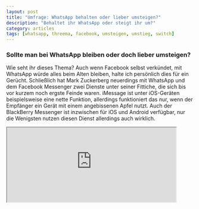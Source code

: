 ```yaml
---
layout: post
title: "Umfrage: WhatsApp behalten oder lieber umsteigen?"
description: "Behaltet ihr WhatsApp oder steigt ihr um?"
category: articles
tags: [whatsapp, threema, facebook, umsteigen, umstieg, switch]
---
```

### Sollte man bei WhatsApp bleiben oder doch lieber umsteigen?
Wie seht ihr dieses Thema? Auch wenn Facebook selbst verkündet, mit WhatsApp würde alles beim Alten bleiben, halte ich persönlich dies für ein Gerücht. Schließlich hat Mark Zuckerberg neuerdings mit WhatsApp und dem Facebook Messenger zwei Dienste unter seiner Fittiche, die sich bis vor kurzem noch ergste Feinde waren. iMessage ist unter iOS-Geräten beispielsweise eine nette Funktion, allerdings funktioniert das nur, wenn der Empfänger ein Gerät mit einem angebissenen Apfel nutzt. Auch der BlackBerry Messenger ist inzwischen für iOS und Android verfügbar, nur die Wenigsten nutzen diesen Dienst allerdings auch wirklich.
<br>
<iframe src="http://yanniksweb.polldaddy.com/s/whatsapp-den-rücken-kehren-und-auch-noch-geld-dafür-bezahlen" width="90%" height="200" />
